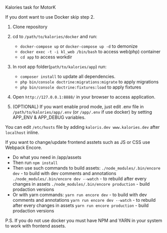 Kalories task for MotorK

If you dont want to use Docker skip step 2.

1. Clone repository
2. cd  to `/path/to/kalories/docker` and run:  
     - `docker-compose up` or `docker-compose up -d` to demonize
     - `docker exec -t -i kl_web /bin/bash` to access web(php) container
     - `cd app` to access workdir
3. In root app folder(`path/to/kalories/app`) run: 
     - `composer install` to update all dependencies. 
     - `php bin/console doctrine:migrations:migrate` to apply migrations
     - `php bin/console doctrine:fixtures:load` to apply fixtures
4. Open `http://127.0.0.1:8888/` in your browser to access application. 

5. (OPTIONAL) If you want enable prod mode, just edit .env file in `/path/to/kalories/app/.env` (or `/app/.env` if use docker) by setting APP_ENV & APP_DEBUG variables.

You can edit `/etc/hosts` file by adding `kaloris.dev www.kalories.dev` after `localhost` inline.

If you want to change/update frontend asstets such as JS or CSS use Webpack Encore. 
- Do what you need in /app/assets
- Then run `npm install`
- Then use such commands to build assets:
      `./node_modules/.bin/encore dev` - to build with dev comments and annotations
      `./node_modules/.bin/encore dev --watch` - to rebuild after every changes in assets
      `./node_modules/.bin/encore production` - build prodaction versions
- Or with yarn commands:
     `yarn run encore dev` - to build with dev comments and annotations
     `yarn run encore dev --watch` - to rebuild after every changes in assets
     `yarn run encore production` - build prodaction versions
     
P.S. If you do not use docker you must have NPM and YARN in your system to work with frontend assets.
